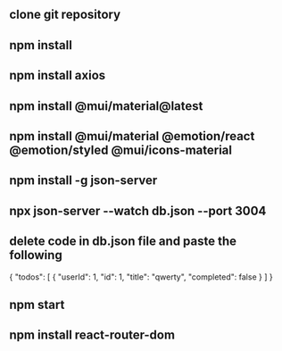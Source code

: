 ## clone git repository

## npm install

## npm install axios

## npm install @mui/material@latest

## npm install @mui/material @emotion/react @emotion/styled @mui/icons-material

## npm install -g json-server

## npx json-server --watch db.json --port 3004

## delete code in db.json file and paste the following
{
  "todos": [
    {
      "userId": 1,
      "id": 1,
      "title": "qwerty",
      "completed": false
    }
  ] 
}

## npm start

## npm install react-router-dom
